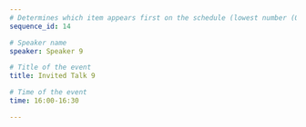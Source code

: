 ```yaml
---
# Determines which item appears first on the schedule (lowest number (0) appears first)
sequence_id: 14

# Speaker name
speaker: Speaker 9

# Title of the event
title: Invited Talk 9

# Time of the event
time: 16:00-16:30

---
```

